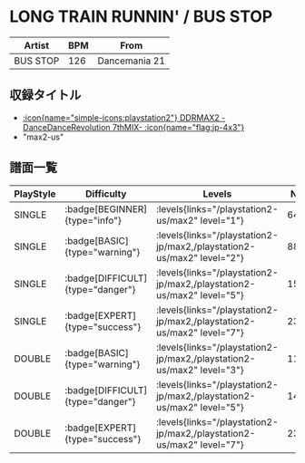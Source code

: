 # LONG TRAIN RUNNIN' / BUS STOP

|Artist|BPM|From|
|------|---|----|
|BUS STOP|126|Dancemania 21|

## 収録タイトル

- [:icon{name="simple-icons:playstation2"} DDRMAX2 -DanceDanceRevolution 7thMIX- :icon{name="flag:jp-4x3"}](/playstation2-jp/max2)
- "max2-us"

## 譜面一覧

|PlayStyle|Difficulty|Levels|Notes|Movie|
|---------|----------|------|-----|-----|
|SINGLE| :badge[BEGINNER]{type="info"}| :levels{links="/playstation2-us/max2" level="1"}|64/0||
|SINGLE| :badge[BASIC]{type="warning"}| :levels{links="/playstation2-jp/max2,/playstation2-us/max2" level="2"}|88/2||
|SINGLE| :badge[DIFFICULT]{type="danger"}| :levels{links="/playstation2-jp/max2,/playstation2-us/max2" level="5"}|152/3||
|SINGLE| :badge[EXPERT]{type="success"}| :levels{links="/playstation2-jp/max2,/playstation2-us/max2" level="7"}|234/11||
|DOUBLE| :badge[BASIC]{type="warning"}| :levels{links="/playstation2-jp/max2,/playstation2-us/max2" level="3"}|114/4||
|DOUBLE| :badge[DIFFICULT]{type="danger"}| :levels{links="/playstation2-jp/max2,/playstation2-us/max2" level="5"}|149/3||
|DOUBLE| :badge[EXPERT]{type="success"}| :levels{links="/playstation2-jp/max2,/playstation2-us/max2" level="7"}|233/8||
